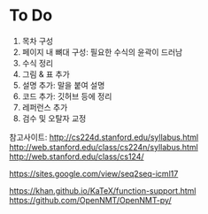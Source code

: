 # To Do

1. 목차 구성
1. 페이지 내 뼈대 구성: 필요한 수식의 윤곽이 드러남
1. 수식 정리
1. 그림 & 표 추가
1. 설명 추가: 말을 붙여 설명
1. 코드 추가: 깃허브 등에 정리
1. 레퍼런스 추가
1. 검수 및 오탈자 교정

참고사이트:
http://cs224d.stanford.edu/syllabus.html
http://web.stanford.edu/class/cs224n/syllabus.html
http://web.stanford.edu/class/cs124/

https://sites.google.com/view/seq2seq-icml17

https://khan.github.io/KaTeX/function-support.html
https://github.com/OpenNMT/OpenNMT-py/